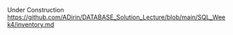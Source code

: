 Under Construction
https://github.com/ADirin/DATABASE_Solution_Lecture/blob/main/SQL_Week4/inventory.md
